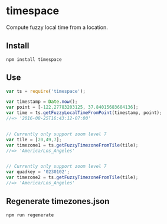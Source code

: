 # timespace
Compute fuzzy local time from a location.


## Install
```
npm install timespace
```

## Use
```js
var ts = require('timespace');

var timestamp = Date.now();
var point = [-122.27783203125, 37.84015683604136];
var time = ts.getFuzzyLocalTimeFromPoint(timestamp, point);
//=> '2016-08-25T16:43:12-07:00'


// Currently only support zoom level 7
var tile = [20,49,7];
var timezone1 = ts.getFuzzyTimezoneFromTile(tile);
//=> 'America/Los_Angeles'


// Currently only support zoom level 7
var quadkey = '0230102';
var timezone2 = ts.getFuzzyTimezoneFromTile(tile);
//=> 'America/Los_Angeles'
```


## Regenerate timezones.json
```
npm run regenerate
```